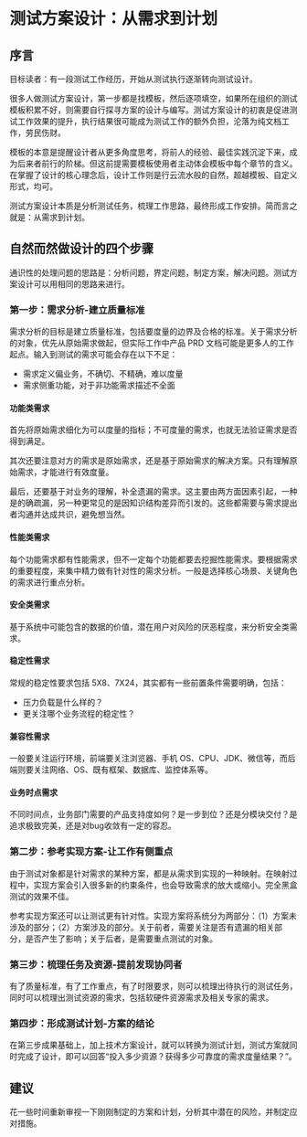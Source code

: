 # 测试方案设计：从需求到计划

## 序言

目标读者：有一段测试工作经历，开始从测试执行逐渐转向测试设计。

很多人做测试方案设计，第一步都是找模板，然后逐项填空，如果所在组织的测试模板积累不好，则需要自行探寻方案的设计与编写。测试方案设计的初衷是促进测试工作效果的提升，执行结果很可能成为测试工作的额外负担，沦落为纯文档工作，劳民伤财。

模板的本意是提醒设计者从更多角度思考，将前人的经验、最佳实践沉淀下来，成为后来者前行的阶梯。但这前提需要模板使用者主动体会模板中每个章节的含义。在掌握了设计的核心理念后，设计工作则是行云流水般的自然，超越模板、自定义形式，均可。

测试方案设计本质是分析测试任务，梳理工作思路，最终形成工作安排。简而言之就是：从需求到计划。

## 自然而然做设计的四个步骤

通识性的处理问题的思路是：分析问题，界定问题，制定方案，解决问题。测试方案设计可以用相同的思路来进行。

### 第一步：需求分析-建立质量标准

需求分析的目标是建立质量标准，包括要度量的边界及合格的标准。关于需求分析的对象，优先从原始需求做起，但实际工作中产品 PRD 文档可能是更多人的工作起点。输入到测试的需求可能会存在以下不足：

* 需求定义偏业务，不确切、不精确，难以度量
* 需求侧重功能，对于非功能需求描述不全面

#### 功能类需求

首先将原始需求细化为可以度量的指标；不可度量的需求，也就无法验证需求是否得到满足。

其次还要注意对方的需求是原始需求，还是基于原始需求的解决方案。只有理解原始需求，才能进行有效度量。

最后，还要基于对业务的理解，补全遗漏的需求。这主要由两方面因素引起，一种是的确疏漏，另一种更常见的是因知识结构差异而引发的。这些都需要与需求提出者沟通并达成共识，避免想当然。

#### 性能类需求

每个功能需求都有性能需求，但不一定每个功能都要去挖掘性能需求。要根据需求的重要程度，来集中精力做有针对性的需求分析。一般是选择核心场景、关键角色的需求进行重点分析。

#### 安全类需求

基于系统中可能包含的数据的价值，潜在用户对风险的厌恶程度，来分析安全类需求。

#### 稳定性需求

常规的稳定性要求包括 5X8、7X24，其实都有一些前置条件需要明确，包括：

* 压力负载是什么样的？
* 更关注哪个业务流程的稳定性？

#### 兼容性需求

一般要关注运行环境，前端要关注浏览器、手机 OS、CPU、JDK、微信等，而后端则要关注网络、OS、既有框架、数据库、监控体系等。

#### 业务时点需求

不同时间点，业务部门需要的产品支持度如何？是一步到位？还是分模块交付？是追求极致完美，还是对bug收敛有一定的容忍。

### 第二步：参考实现方案-让工作有侧重点

由于测试对象都是针对需求的某种方案，都是从需求到实现的一种映射。在映射过程中，实现方案会引入很多新的约束条件，也会导致需求的放大或缩小。完全黑盒测试的效果不佳。

参考实现方案还可以让测试更有针对性。实现方案将系统分为两部分：（1）方案未涉及的部分；（2）方案涉及的部分。关于前者，需要关注是否有遗漏的相关部分，是否产生了影响；关于后者，是需要重点测试的对象。

### 第三步：梳理任务及资源-提前发现协同者

有了质量标准，有了工作重点，有了时限要求，则可以梳理出待执行的测试任务，同时可以梳理出测试资源的需求，包括软硬件资源需求及相关专家的需求。

### 第四步：形成测试计划-方案的结论

在第三步成果基础上，加上技术方案设计，就可以转换为测试计划，测试方案就同时完成了设计，即可以回答“投入多少资源？获得多少可靠度的需求度量结果？”。

## 建议

花一些时间重新审视一下刚刚制定的方案和计划，分析其中潜在的风险，并制定应对措施。